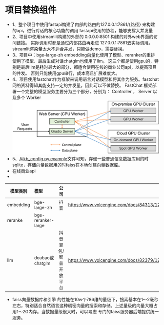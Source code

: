# 项目替换组件

- 1、整个项目中使用fastapi构建了内部的路由的127.0.0.1:7861/{路径} 来构建的api，进行对话的核心功能的调用
fastapi使用的协程，能够支撑大并发量
- 2、项目中使用streamlit构建的外部的 0.0.0.0:8501 构建的对外web界面的访问链接。
实际调用时都是通过内部路由再走进 127.0.0.1:7861去实际调用。 streamlit渲染量太大不适合并发，只能做demo，需要替换。
- 3、项目中：bge-large-zh embedding向量化使用了模型、reranker的重排使用了模型、最后生成对话chatglm也使用了llm。 这三个都是使用gpu的，特别是最后llm是耗时最大的部分，都适合使用在线的商业公司api，以提高项目的并发。
否则只能使用gpu串行，成本高且扩展难度大。
- 4、项目使用fastchat作为框架来调用语言对话模型和将其作为服务。fastchat网络资料得知其能支持一定的并发量，因此可以不做替换。
FastChat 框架部署一个完整的模型服务主要分为三个部分，分别为： Controller ， Server 以及多个 Worker
![img.png](img.png)
- 5、从[kb_config.py.example](configs%2Fkb_config.py.example)文件可知，存储一些普通信息数据库用的时sqlite，存储向量数据用的时faiss在本地创建向量数据库。
- 在线商业api
- 
| 模型类别      | 模型                 |     公司      |链接 |
|-----------|:-------------------|:-----------:|-------:|
| embedding | bge-large-zh       |     抖音      |   https://www.volcengine.com/docs/84313/1254626 |
| reranke   | bge-reranker-large |             |   |
| llm       | doubao或chatglm     | 抖音豆包/智普开放平台 | https://www.volcengine.com/docs/82379/1263594 |

- faiss向量数据库和引擎 的性能在10w个786维的量级下，搜索基本在1～2毫秒左右，特别适合自然语言这种稠密向量的搜索和存储。上述量级的向量大概占用1～2G内存。当数据量级很大时，可以考虑
专门的faiss服务器后端提供统一服务。